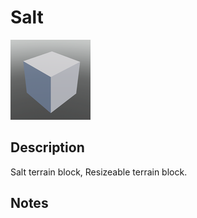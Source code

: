 # Salt

![Salt](../Cropped_Blocks/Terrain/Salt.png)

## Description
<!-- Write a description for this block -->
Salt terrain block, Resizeable terrain block.

## Notes
<!-- Any extra notes -->